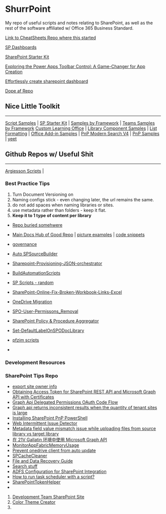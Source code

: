 # ShurrPoint
My repo of useful scripts and notes relating to SharePoint, as well as the rest of the software affiliated w/ Office 365 Business Standard.

[Link to CheatSheets Repo where this started](https://github.com/tortious/Cheatsheets)

[SP Dashboards](https://sharepointdashboards.com/signup/)

[SharePoint Starter Kit](https://github.com/pnp/sp-starter-kit)

[Exploring the Power Apps Toolbar Control: A Game-Changer for App Creation](https://wonderlaura.com/2024/09/02/powerapps-toolbar-control/)

[Effortlessly create sharepoint dashboard](https://wonderlaura.com/2024/03/10/create-a-sharepoint-dashboard-file-and-media-web-part/)

[Dope af Repo](https://github.com/Chunlong101/SharePointTips)

## Nice Little Toolkit

---

[Script Samples](https://pnp.github.io/script-samples/)  |  [SP Starter Kit](https://github.com/tortious/ShuurPoint-starter-kit)  |  [Samples by Framework](https://pnp.github.io/sp-dev-fx-webparts/)  |  [Teams Samples by Framework](https://pnp.github.io/teams-dev-samples/)  [Custom Learning Office](https://github.com/pnp/custom-learning-office-365)  |  [Library Component Samples](https://github.com/pnp/sp-dev-fx-library-components)  |  [List Formatting](https://pnp.github.io/List-Formatting/)  |  [Office Add-in Samples](https://github.com/OfficeDev/Office-Add-in-samples)  |  [PnP Modern Search V4](https://microsoft-search.github.io/pnp-modern-search/)  |  [PnP Samples](https://pnp.github.io/#samples)  |  [yeet](https://form.challigan.com)

## Github Repos w/ Useful Shit

---

[Argiesson Scripts](https://github.com/argiesen/sharepoint-resources)    |    

### Best Practice Tips

1. Turn Document Versioning on
2. Naming configs stick - even changing later, the url remains the same.
3. do not add spaces when naming libraries or sites.
4. use metadata rather than folders - keep it flat.
5. **Keep it to 1 type of content per library**

- [Repo buried somehwere](https://github.com/tortious/ShurrPoint/blob/main/Useful%20Links/Reshources.md)

- [Main Docs Hub of Good Repo](https://github.com/coska98/Sharepoint/tree/main/docs) | [picture examples](https://github.com/coska98/Sharepoint/tree/main/images) | [code snippets](https://github.com/coska98/Sharepoint/tree/main/includes/snippets)
- [governance](https://github.com/pnp/mgdc-spo-governance)
- [Auto SPSourceBuilder](https://github.com/brianlala/AutoSPSourceBuilder/tree/master)
- [Sharepoint-Provisioning-JSON-orchestrator](https://github.com/spacebrains/Sharepoint-Provisioning-JSON-orchestrator)
- [BuildAutomationScripts](https://github.com/S1Lazza/BuildAutomationScripts)
- [SP Scripts - random](https://github.com/Yeoh-Soo-Leong/SharepointScripts)
- [SharePoint-Online-Fix-Broken-Workbook-Links-Excel](https://github.com/misterglobal/SharePoint-Online-Fix-Broken-Workbook-Links-Excel)
- [OneDrive Migration](https://github.com/andersonn-cardoso/Migration-Sharepoint-To-Onedrve)
- [SPO-User-Permissons_Removal](https://github.com/RubenAQuispe/SPO-User-Permissons_Removal)
- [SharePoint Policy & Procedure Aggregator](https://github.com/Rokawoo/sharepoint-policy-procedure-aggregator)
- [Set-DefaultLabelOnSPODocLibrary](https://github.com/dgoldman-msft/Set-DefaultLabelOnSPODocLibrary)
- [pfzim scripts](https://github.com/tortious/scripts_SharePoint24)
- 



### Development Resources

### SharePoint Tips Repo

- [export site owner info](https://github.com/Chunlong101/SharePointTips/tree/master/ExportSiteOwnerInfo)
- [Obtaining Access Token for SharePoint REST API and Microsoft Graph API with Certificates](https://github.com/Chunlong101/SharePointTips/tree/master/Get%20access%20token%20with%20a%20certificate%20to%20call%20sharepoint%20rest%20api%20and%20graph%20api)
- [Graph Api Delegated Permissions OAuth Code Flow](https://github.com/Chunlong101/SharePointTips/tree/master/Graph%20Api%20Delegated%20Permissions%20OAuth%20Code%20Flow)
- [Graph api returns inconsistent results when the quantity of tenant sites is large](https://github.com/Chunlong101/SharePointTips/tree/master/Graph%20api%20returns%20inconsistent%20results%20when%20the%20quantity%20of%20tenant%20sites%20is%20large)
- [Installing SharePoint PnP PowerShell](https://github.com/Chunlong101/SharePointTips/tree/master/Install%20PnP%20PowerShell)
- [Web Intermittent Issue Detector](https://github.com/Chunlong101/SharePointTips/tree/master/IntermittentIssueDetector)
- [Metadata field value mismatch issue while uploading files from source library vs target library](https://github.com/Chunlong101/SharePointTips/tree/master/Metadata%20field%20value%20mismatch%20source%20library%20vs%20target%20library)
- [在 21V Gallatin 环境中使用 Microsoft Graph API](https://github.com/Chunlong101/SharePointTips/tree/master/Microsoft%20Graph%20Api%20in%2021V%20Gallatin)
- [MonitorAppFabricMemoryUsage](https://github.com/Chunlong101/SharePointTips/tree/master/MonitorAppFabricMemoryUsage)
- [Prevent onedrive client from auto update](https://github.com/Chunlong101/SharePointTips/tree/master/Prevent%20onedrive%20client%20from%20auto%20update)
- [SPCacheCleaner](https://github.com/Chunlong101/SharePointTips/tree/master/SPCacheCleaner)
- [File and Data Recovery Guide](https://github.com/Chunlong101/SharePointTips/tree/master/SPO%20data%20restore)
- [Search stuff](https://github.com/Chunlong101/SharePointTips/tree/master/Search)
- [ADFS Configuration for SharePoint Integration](https://github.com/Chunlong101/SharePointTips/tree/master/SetupAdfs)
- [How to run task scheduler with a script?](https://github.com/Chunlong101/SharePointTips/tree/master/SetupWindowsTaskScheduler)
- [SharePointTokenHelper](https://github.com/Chunlong101/SharePointTips/tree/master/SharePointTokenHelper)
- 


1. [Development Team SharePoint Site](https://www.mrsharepoint.guru/what-is-sharepoint-development/)
2. [Color Theme Creator](https://fluentuipr.z22.web.core.windows.net/heads/master/theming-designer/index.html)
3. 
